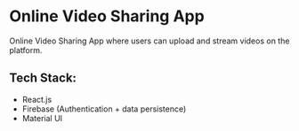# Online Video Sharing App
Online Video Sharing App where users can upload and stream videos on the platform.
## Tech Stack:
- React.js
- Firebase (Authentication + data persistence)
- Material UI
